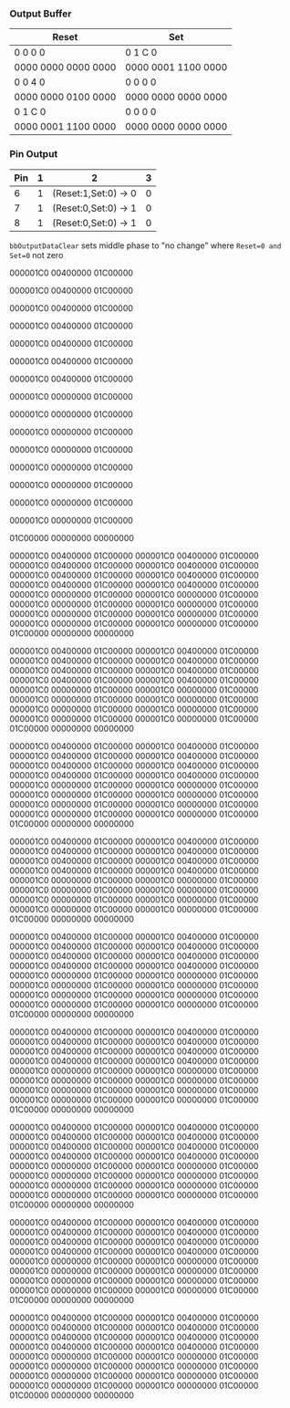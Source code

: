 

### Output Buffer
|Reset                 | Set |
|---|---|
|   0    0    0    0   |      0    1    C    0 |
|0000 0000 0000 0000   |   0000 0001 1100 0000 |
|  0    0    4    0   |      0    0    0    0 |
| 0000 0000 0100 0000   |   0000 0000 0000 0000 |
|   0    1    C    0   |      0    0    0    0 |
| 0000 0001 1100 0000   |   0000 0000 0000 0000 |

### Pin Output
| Pin | 1  | 2  | 3 |
| --- | ---| ---|---|
| 6   | 1  | (Reset:1,Set:0) -> 0  | 0 |
| 7   | 1  | (Reset:0,Set:0) -> 1  | 0 |
| 8   | 1  | (Reset:0,Set:0) -> 1  | 0 |

`bbOutputDataClear` sets middle phase to "no change" where `Reset=0 and Set=0` not zero

000001C0
00400000
01C00000

000001C0
00400000
01C00000

000001C0
00400000
01C00000

000001C0
00400000
01C00000

000001C0
00400000
01C00000

000001C0
00400000
01C00000

000001C0
00400000
01C00000

000001C0
00000000
01C00000

000001C0
00000000
01C00000

000001C0
00000000
01C00000

000001C0
00000000
01C00000

000001C0
00000000
01C00000

000001C0
00000000
01C00000

000001C0
00000000
01C00000

000001C0
00000000
01C00000

01C00000
00000000
00000000




000001C0
00400000
01C00000
000001C0
00400000
01C00000
000001C0
00400000
01C00000
000001C0
00400000
01C00000
000001C0
00400000
01C00000
000001C0
00400000
01C00000
000001C0
00400000
01C00000
000001C0
00400000
01C00000
000001C0
00000000
01C00000
000001C0
00000000
01C00000
000001C0
00000000
01C00000
000001C0
00000000
01C00000
000001C0
00000000
01C00000
000001C0
00000000
01C00000
000001C0
00000000
01C00000
000001C0
00000000
01C00000
01C00000
00000000
00000000

000001C0
00400000
01C00000
000001C0
00400000
01C00000
000001C0
00400000
01C00000
000001C0
00400000
01C00000
000001C0
00400000
01C00000
000001C0
00400000
01C00000
000001C0
00400000
01C00000
000001C0
00400000
01C00000
000001C0
00000000
01C00000
000001C0
00000000
01C00000
000001C0
00000000
01C00000
000001C0
00000000
01C00000
000001C0
00000000
01C00000
000001C0
00000000
01C00000
000001C0
00000000
01C00000
000001C0
00000000
01C00000
01C00000
00000000
00000000

000001C0
00400000
01C00000
000001C0
00400000
01C00000
000001C0
00400000
01C00000
000001C0
00400000
01C00000
000001C0
00400000
01C00000
000001C0
00400000
01C00000
000001C0
00400000
01C00000
000001C0
00400000
01C00000
000001C0
00000000
01C00000
000001C0
00000000
01C00000
000001C0
00000000
01C00000
000001C0
00000000
01C00000
000001C0
00000000
01C00000
000001C0
00000000
01C00000
000001C0
00000000
01C00000
000001C0
00000000
01C00000
01C00000
00000000
00000000

000001C0
00400000
01C00000
000001C0
00400000
01C00000
000001C0
00400000
01C00000
000001C0
00400000
01C00000
000001C0
00400000
01C00000
000001C0
00400000
01C00000
000001C0
00400000
01C00000
000001C0
00400000
01C00000
000001C0
00000000
01C00000
000001C0
00000000
01C00000
000001C0
00000000
01C00000
000001C0
00000000
01C00000
000001C0
00000000
01C00000
000001C0
00000000
01C00000
000001C0
00000000
01C00000
000001C0
00000000
01C00000
01C00000
00000000
00000000

000001C0
00400000
01C00000
000001C0
00400000
01C00000
000001C0
00400000
01C00000
000001C0
00400000
01C00000
000001C0
00400000
01C00000
000001C0
00400000
01C00000
000001C0
00400000
01C00000
000001C0
00400000
01C00000
000001C0
00000000
01C00000
000001C0
00000000
01C00000
000001C0
00000000
01C00000
000001C0
00000000
01C00000
000001C0
00000000
01C00000
000001C0
00000000
01C00000
000001C0
00000000
01C00000
000001C0
00000000
01C00000
01C00000
00000000
00000000

000001C0
00400000
01C00000
000001C0
00400000
01C00000
000001C0
00400000
01C00000
000001C0
00400000
01C00000
000001C0
00400000
01C00000
000001C0
00400000
01C00000
000001C0
00400000
01C00000
000001C0
00400000
01C00000
000001C0
00000000
01C00000
000001C0
00000000
01C00000
000001C0
00000000
01C00000
000001C0
00000000
01C00000
000001C0
00000000
01C00000
000001C0
00000000
01C00000
000001C0
00000000
01C00000
000001C0
00000000
01C00000
01C00000
00000000
00000000

000001C0
00400000
01C00000
000001C0
00400000
01C00000
000001C0
00400000
01C00000
000001C0
00400000
01C00000
000001C0
00400000
01C00000
000001C0
00400000
01C00000
000001C0
00400000
01C00000
000001C0
00400000
01C00000
000001C0
00000000
01C00000
000001C0
00000000
01C00000
000001C0
00000000
01C00000
000001C0
00000000
01C00000
000001C0
00000000
01C00000
000001C0
00000000
01C00000
000001C0
00000000
01C00000
000001C0
00000000
01C00000
01C00000
00000000
00000000

000001C0
00400000
01C00000
000001C0
00400000
01C00000
000001C0
00400000
01C00000
000001C0
00400000
01C00000
000001C0
00400000
01C00000
000001C0
00400000
01C00000
000001C0
00400000
01C00000
000001C0
00400000
01C00000
000001C0
00000000
01C00000
000001C0
00000000
01C00000
000001C0
00000000
01C00000
000001C0
00000000
01C00000
000001C0
00000000
01C00000
000001C0
00000000
01C00000
000001C0
00000000
01C00000
000001C0
00000000
01C00000
01C00000
00000000
00000000

000001C0
00400000
01C00000
000001C0
00400000
01C00000
000001C0
00400000
01C00000
000001C0
00400000
01C00000
000001C0
00400000
01C00000
000001C0
00400000
01C00000
000001C0
00400000
01C00000
000001C0
00400000
01C00000
000001C0
00000000
01C00000
000001C0
00000000
01C00000
000001C0
00000000
01C00000
000001C0
00000000
01C00000
000001C0
00000000
01C00000
000001C0
00000000
01C00000
000001C0
00000000
01C00000
000001C0
00000000
01C00000
01C00000
00000000
00000000